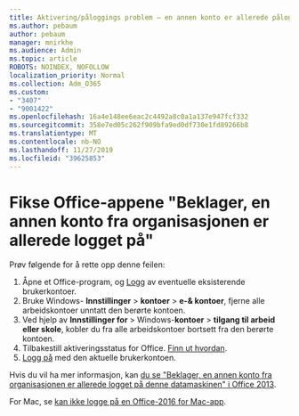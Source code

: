 ```yaml
---
title: Aktivering/påloggings problem – en annen konto er allerede pålogget
ms.author: pebaum
author: pebaum
manager: mnirkhe
ms.audience: Admin
ms.topic: article
ROBOTS: NOINDEX, NOFOLLOW
localization_priority: Normal
ms.collection: Adm_O365
ms.custom:
- "3407"
- "9001422"
ms.openlocfilehash: 16a4e148ee6eac2c4492a8c0a1a137e947fcf332
ms.sourcegitcommit: 358e7ed05c262f909bfa9ed0df730e1fd89266b8
ms.translationtype: MT
ms.contentlocale: nb-NO
ms.lasthandoff: 11/27/2019
ms.locfileid: "39625853"
---
```

# <a name="fixing-the-office-apps-sorry-another-account-from-your-organization-is-already-signed-in-message"></a>Fikse Office-appene "Beklager, en annen konto fra organisasjonen er allerede logget på"

Prøv følgende for å rette opp denne feilen:

1. Åpne et Office-program, og [Logg](https://support.office.com/article/5a20dc11-47e9-4b6f-945d-478cb6d92071) av eventuelle eksisterende brukerkontoer.   
2. Bruke Windows- **Innstillinger** > **kontoer** > **e-& kontoer**, fjerne alle arbeidskontoer unntatt den berørte kontoen. 
3. Ved hjelp av **Innstillinger for** > Windows-**kontoer** > **tilgang til arbeid eller skole**, kobler du fra alle arbeidskontoer bortsett fra den berørte kontoen. 
4. Tilbakestill aktiveringsstatus for Office. [Finn ut hvordan](https://docs.microsoft.com/office365/troubleshoot/activation/reset-office-365-proplus-activation-state
).
5. [Logg på](https://support.office.com/article/628ea040-f265-49de-b986-be09c3ebf8a9) med den aktuelle brukerkontoen. 

Hvis du vil ha mer informasjon, kan [du se "Beklager, en annen konto fra organisasjonen er allerede logget på denne datamaskinen" i Office 2013](https://docs.microsoft.com/office/troubleshoot/error-messages/another-account-already-signed-in).

For Mac, se [kan ikke logge på en Office-2016 for Mac-app](https://docs.microsoft.com/office365/troubleshoot/authentication/sign-in-to-office-2016-for-mac-fail).